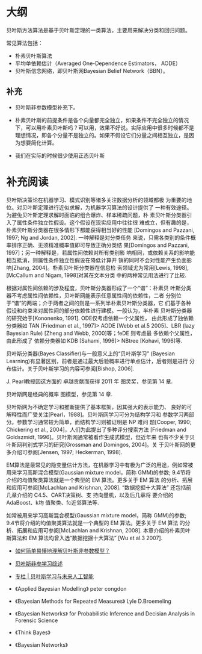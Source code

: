 
# 大纲


贝叶斯方法算法是基于贝叶斯定理的一类算法，主要用来解决分类和回归问题。


常见算法包括：

- 朴素贝叶斯算法
- 平均单依赖估计（Averaged One-Dependence Estimators， AODE）
- 贝叶斯信念网络，即贝叶斯网Bayesian Belief Network（BBN）。



## 补充

- 贝叶斯非参数模型补充下。

- 朴素贝叶斯的前提条件是各个向量都完全独立，如果条件不完全独立的情况下，可以用朴素贝叶斯吗？可以用，效果不好说。实际应用中很多时候都不是理想情况，即各个分量不是独立的。如果不假设它们分量之间相互独立，是因为想要简化计算。
- 我们在实际的时候很少使用正态贝叶斯




# 补充阅读

贝叶斯决策论在机器学习、模式识别等诸多关注数据分析的领域都极 为重要的地位。对贝叶斯定理进行近似求解，为机器学习算法的设计提供了 一种有效途径。为避兔贝叶斯定理求解时面临的组合爆炸、样本稀疏问题，朴 素贝叶斯分类器引入了属性条件独立性假设。这个假设在现实应用中往往很 难成立，但有趣的是，朴素贝叶斯分类器在很多情形下都能获得相当好的性能 [Domingos and Pazzani, 1997; Ng and Jordan, 2002]. 一种解释是对分类任务 来说，只需各类别的条件概率排序正确、无须精准概率值即可导致正确分类结 果[Domingos and Pazzani, 1997]；另一种解释是，若属性间依赖对所有类别影 响相同，或依赖关系的影响能相互抵消，则属性条件独立性假设在降低计算开 销的同时不会对性能产生负面影响[Zhang, 2004]。朴素贝叶斯分类器在信息检 索领域尤为常用[Lewis, 1998], [McCallum and Nigam, 1998]对其在文本分类 中的两种常见用法进行了比较.

根据对属性间依赖的涉及程度，贝叶斯分类器形成了一个“谱”：朴素贝 叶斯分类器不考虑属性间依赖性，贝叶斯网能表示任意属性间的依赖性，二者 分别位于“谱”的两端；介于两者之间的则是一系列半朴素贝叶斯分类器，它 们基于各种假设和约束来对属性间的部分依赖性进行建模。一般认为，半朴素 贝叶斯分类器的研究始于[Kononenko, 1991]. ODE仅考虑依赖一个父属性， 由此形成了独依赖分类器如 TAN [Friedman et al., 1997]> AODE [Webb et al.5 2005]、LBR (lazy Bayesian Rule) [Zheng and Webb, 2000]等；feDE 则考虑最 多依赖个父属性，由此形成了 依赖分类器如 KDB [Sahami, 1996]> NBtree [Kohavi, 1996]等.

贝叶斯分类器(Bayes Classifier)与一般意义上的“贝叶斯学习” (Bayesian Learning)有显著区别，前者是通过最大后验概率进行单点估计，后者则是进行 分布估计。关于贝叶斯学习的内容可参阅[Bishop, 2006].

J. Pearl教授因这方面的 卓越贡献而获得 2011 年 图灵奖，参见第 14 章.

贝叶斯网是经典的概率 图模型，参见第 14 章.

贝叶斯网为不确定学习和推断提供了基本框架，因其强大的表示能力、 良好的可解释性而广受关注[Pearl，1988]。贝叶斯网学习可分为结构学习和 参数学习两部分。参数学习通常较为简单，而结构学习则被证明是 NP 难问 题[Cooper, 1990; Chickering et al., 2004]，人们为此提出了多种评分搜索方法 [Friedman and Goldszmidt, 1996]。贝叶斯网通常被看作生成式模型，但近年来 也有不少关于贝叶斯网判别式学习的研究[Grossman and Domingos, 2004]。关 于贝叶斯网的更多介绍可参阅[Jensen, 1997; Heckerman, 1998].

EM算法是最常见的隐变量估计方法，在机器学习中有极为广泛的用途，例如常被用来学习高斯混合模型(Gaussian mixture model，简称 GMM)的参数; 9.4节将介绍的均值聚类算法就是一个典型的 EM 算法。更多关于 EM 算法 的分析、拓展和应用可参阅[McLachlan and Krishnan, 2008].
“数据挖掘十大算法” 还包括前几章介绍的 C4.5、CART决策树、支 持向量机，以及后几章将 要介绍的 AdaBoost、k均 值聚类、fc近邻算法等.

如常被用来学习高斯混合模型(Gaussian mixture model，简称 GMM)的参数; 9.4节将介绍的均值聚类算法就是一个典型的 EM 算法。更多关于 EM 算法 的分析、拓展和应用可参阅[McLachlan and Krishnan, 2008].
本章介绍的朴素贝叶斯算法和 EM 算法均曾入选“数据挖掘十大算法” [Wu et al.3 2007].



- [如何简单易懂地理解贝叶斯非参数模型？](https://www.zhihu.com/question/31618090)
- [贝叶斯非参学习综述](https://www.zhuanzhi.ai/document/e079baf785ef7b565a2a7b100339bec0)


- [专栏 | 贝叶斯学习与未来人工智能](https://www.sohu.com/a/192969359_465975)




- 《Applied Bayesian Modelling》 peter congdon
- 《Bayesian Methods for Repeated Measures》 Lyle D.Broemeling
- 《Bayesian Networks》 for Probabilistic Inference and Decisian Analysis in Forensic Science
- 《Think Bayes》
- 《Bayesian Networks》
 

